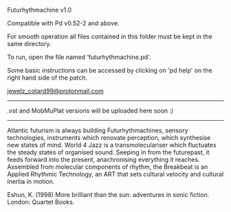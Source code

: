 Futurhythmachine v1.0

Compatible with Pd v0.52-2 and above.

For smooth operation all files contained in this folder must be kept in the same directory.

To run, open the file named ‘futurhythmachine.pd’.

Some basic instructions can be accessed by clicking on 'pd help' on the right hand side of the patch.

jewelz_cotard99@protonmail.com

-------------------------

.vst and MobMuPlat versions will be uploaded here soon :)

-------------------------

Atlantic futurism is always building Futurhythmachines, sensory technologies, instruments which renovate perception, which synthesise new states of mind. World 4 Jazz is a transmoleculariser which fluctuates the steady states of organised sound. Seeping in from the futurepast, it feeds forward into the present, anachronising everything it reaches. Assembled from molecular components of rhythm, the Breakbeat is an Applied Rhythmic Technology, an ART that sets cultural velocity and cultural inertia in motion. 

Eshun, K. (1998) More brilliant than the sun: adventures in sonic fiction. London: Quartet Books.